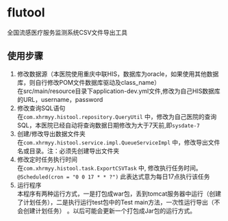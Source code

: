 # flutool
全国流感医疗服务监测系统CSV文件导出工具
## 使用步骤
1. 修改数据源（本医院使用重庆中联HIS，数据库为oracle，如果使用其他数据库，则自行修改POM文件数据库驱动及class_name）  
在src/main/resource目录下application-dev.yml文件,修改为自己HIS数据库的URL，username，password   
2. 修改查询SQL语句  
在`com.xhrmyy.histool.repository.QueryUtil` 中，修改为自己医院的查询SQL，本医院已经自动将查询数据日期修改为大于7天前,即`sysdate-7`  
3. 创建/修改导出数据文件夹  
在`com.xhrmyy.histool.service.impl.QueueServiceImpl` 中，修改导出文件名或目录。注：必须先创建导出文件夹  
4. 修改定时任务执行时间  
在`com.xhrmyy.histool.task.ExportCSVTask` 中, 修改执行任务时间。
`@Scheduled(cron = "0 0 17 * * ?")` 此表达式意为每日17点执行该任务
5. 运行程序  
本程序有两种运行方式，一是打包成war包，丢到tomcat服务器中运行（创建了计划任务），二是执行运行test包中的Test main方法，一次性运行导出（不会创建计划任务）
。以后可能会更新一个打包成Jar包的运行方式。    
